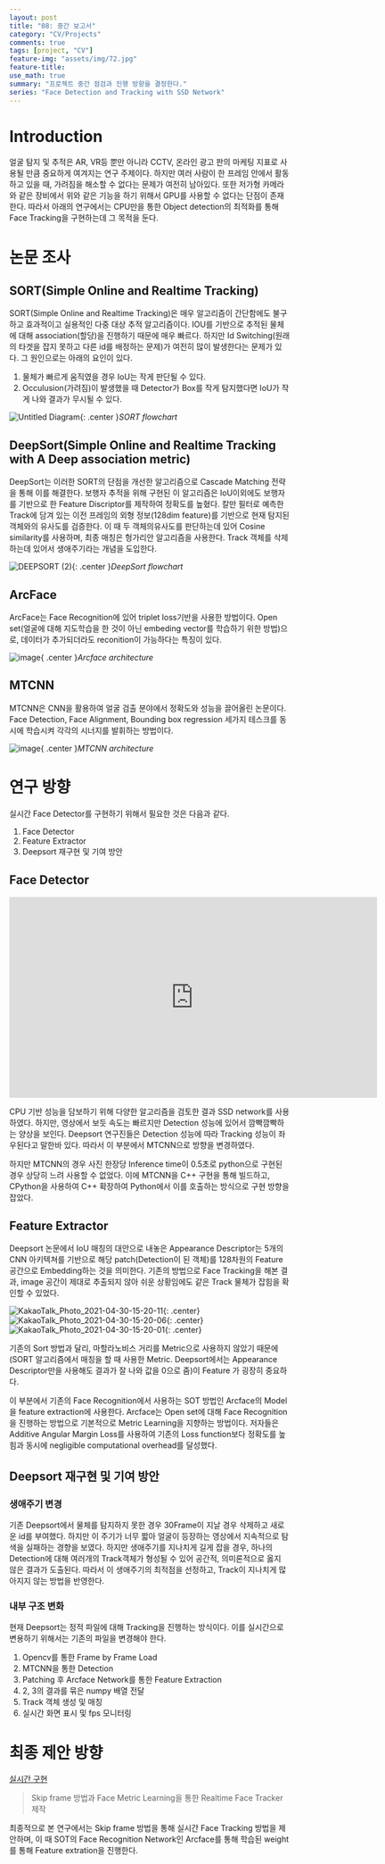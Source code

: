 ```yaml
---
layout: post
title: "08: 중간 보고서"
category: "CV/Projects"
comments: true
tags: [project, "CV"]
feature-img: "assets/img/72.jpg"
feature-title:
use_math: true
summary: "프로젝트 중간 점검과 진행 방향을 결정한다."
series: "Face Detection and Tracking with SSD Network"
---
```


# Introduction

얼굴 탐지 및 추적은 AR, VR등 뿐만 아니라 CCTV, 온라인 광고 판의 마케팅 지표로 사용될 만큼 중요하게 여겨지는 연구 주제이다. 하지만 여러 사람이 한 프레임 안에서 활동하고 있을 때, 가려짐을 해소할 수 없다는 문제가 여전히 남아있다. 또한 저가형 카메라와 같은 장비에서 위와 같은 기능을 하기 위해서 GPU를 사용할 수 없다는 단점이 존재한다. 따라서 아래의 연구에서는 CPU만을 통한 Object detection의 최적화를 통해 Face Tracking을 구현하는데 그 목적을 둔다.

# 논문 조사

## SORT(Simple Online and Realtime Tracking)

SORT(Simple Online and Realtime Tracking)은 매우 알고리즘이 간단함에도 불구하고 효과적이고 실용적인 다중 대상 추적 알고리즘이다. IOU를 기반으로 추적된 물체에 대해 association(할당)을 진행하기 때문에 매우 빠르다. 하지만 Id Switching(원래의 타겟을 잡지 못하고 다른 id를 배정하는 문제)가 여전히 많이 발생한다는 문제가 있다. 그 원인으로는 아래의 요인이 있다.

1. 물체가 빠르게 움직였을 경우 IoU는 작게 판단될 수 있다.
2. Occulusion(가려짐)이 발생했을 때 Detector가 Box를 작게 탐지했다면 IoU가 작게 나와 결과가 무시될 수 있다.

![Untitled Diagram](https://user-images.githubusercontent.com/37871541/111637945-3942e500-883d-11eb-962d-23aaadf57d6a.jpg){: .center }_SORT flowchart_


## DeepSort(Simple Online and Realtime Tracking with A Deep association metric)

DeepSort는 이러한 SORT의 단점을 개선한 알고리즘으로 Cascade Matching 전략을 통해 이를 해결한다. 보행자 추적을 위해 구현된 이 알고리즘은 IoU이외에도 보행자를 기반으로 한 Feature Discriptor를 제작하여 정확도를 높혔다. 칼만 필터로 예측한 Track에 담겨 있는 이전 프레임의 외형 정보(128dim feature)를 기반으로 현재 탐지된 객체와의 유사도를 검증한다. 이 때 두 객체의유사도를 판단하는데 있어 Cosine similarity를 사용하며, 최종 매칭은 헝가리안 알고리즘을 사용한다. Track 객체를 삭제하는데 있어서 생애주기라는 개념을 도입한다.

![DEEPSORT (2)](https://user-images.githubusercontent.com/37871541/111668333-fee74100-8858-11eb-93cc-586040420bc1.jpg){: .center }_DeepSort flowchart_



## ArcFace

ArcFace는 Face Recognition에 있어 triplet loss기반을 사용한 방법이다. Open set(얼굴에 대해 지도학습을 한 것이 아닌 embeding vector를 학습하기 위한 방법)으로, 데이터가 추가되더라도 reconition이 가능하다는 특징이 있다. 

![image](https://user-images.githubusercontent.com/37871541/116079880-550a9800-a6d3-11eb-8b42-c293810aacb6.png){ .center }_Arcface architecture_



## MTCNN

MTCNN은 CNN을 활용하여 얼굴 검출 분야에서 정확도와 성능을 끌어올린 논문이다. Face Detection, Face Alignment, Bounding box regression 세가지 테스크를 동시에 학습시켜 각각의 시너지를 발휘하는 방법이다. 

![image](https://user-images.githubusercontent.com/37871541/116232735-79c74400-a795-11eb-8655-3646863c6b5f.png){ .center }_MTCNN architecture_





# 연구 방향

실시간 Face Detector를 구현하기 위해서 필요한 것은 다음과 같다.

1. Face Detector
2. Feature Extractor
3. Deepsort 재구현 및 기여 방안


## Face Detector

<iframe width="660" height="360" src="https://www.youtube.com/embed/GZ2p2hj2H5k" title="YouTube video player" frameborder="0" allow="accelerometer; autoplay; clipboard-write; encrypted-media; gyroscope; picture-in-picture" allowfullscreen></iframe>


CPU 기반 성능을 담보하기 위해 다양한 알고리즘을 검토한 결과 SSD network를 사용하였다. 하지만, 영상에서 보듯 속도는 빠르지만 Detection 성능에 있어서 깜빡깜빡하는 양상을 보인다. Deepsort 연구진들은 Detection 성능에 따라 Tracking 성능이 좌우된다고 말한바 있다. 따라서 이 부분에서 MTCNN으로 방향을 변경하였다.


하지만 MTCNN의 경우 사진 한장당 Inference time이 0.5초로 python으로 구현된 경우 상당히 느려 사용할 수 없었다. 이에 MTCNN을 C++ 구현을 통해 빌드하고, CPython을 사용하여 C++ 확장하여 Python에서 이를 호출하는 방식으로 구현 방향을 잡았다.


## Feature Extractor

Deepsort 논문에서 IoU 매칭의 대안으로 내놓은 Appearance Descriptor는 5개의 CNN 아키텍쳐를 기반으로 해당 patch(Detection이 된 객체)를 128차원의 Feature 공간으로 Embedding하는 것을 의미한다. 기존의 방법으로 Face Tracking을 해본 결과, image 공간이 제대로 추출되지 않아 쉬운 상황임에도 같은 Track 물체가 잡힘을 확인할 수 있었다.


![KakaoTalk_Photo_2021-04-30-15-20-11](https://user-images.githubusercontent.com/37871541/116656908-75cf3800-a9c8-11eb-8f4f-03738054662d.png){: .center}
![KakaoTalk_Photo_2021-04-30-15-20-06](https://user-images.githubusercontent.com/37871541/116656916-7962bf00-a9c8-11eb-9504-036446a5c57e.png){: .center}
![KakaoTalk_Photo_2021-04-30-15-20-01](https://user-images.githubusercontent.com/37871541/116656919-7a93ec00-a9c8-11eb-8ab7-6f7365496817.png){: .center}




기존의 Sort 방법과 달리, 마할라노비스 거리를 Metric으로 사용하지 않았기 때문에(SORT 알고리즘에서 매칭을 할 때 사용한 Metric. Deepsort에서는 Appearance Descriptor만을 사용해도 결과가 잘 나와 값을 0으로 줌)이 Feature 가 굉장히 중요하다. 

이 부분에서 기존의 Face Recognition에서 사용하는 SOT 방법인 Arcface의 Model을 feature extraction에 사용한다. Arcface는 Open set에 대해 Face Recognition을 진행하는 방법으로 기본적으로 Metric Learning을 지향하는 방법이다. 저자들은 Additive Angular Margin Loss를 사용하여 기존의 Loss function보다 정확도를 높힘과 동시에 negligible computational overhead를 달성했다. 



## Deepsort 재구현 및 기여 방안



### 생애주기 변경

기존 Deepsort에서 물체를 탐지하지 못한 경우 30Frame이 지날 경우 삭제하고 새로운 id를 부여했다. 하지만 이 주기가 너무 짧아 얼굴이 등장하는 영상에서 지속적으로 탐색을 실패하는 경향을 보였다. 하지만 생애주기를 지나치게 길게 잡을 경우, 하나의 Detection에 대해 여러개의 Track객체가 형성될 수 있어 공간적, 의미론적으로 옳지 않은 결과가 도출된다. 따라서 이 생애주기의 최적점을 선정하고, Track이 지나치게 많아지지 않는 방법을 반영한다.


### 내부 구조 변화
현재 Deepsort는 정적 파일에 대해 Tracking을 진행하는 방식이다. 이를 실시간으로 변용하기 위해서는 기존의 파일을 변경해야 한다.

1. Opencv를 통한 Frame by Frame Load
2. MTCNN을 통한 Detection
3. Patching 후 Arcface Network를 통한 Feature Extraction
4. 2, 3의 결과를 묶은 numpy 배열 전달
5. Track 객체 생성 및 매칭
6. 실시간 화면 표시 및 fps 모니터링



# 최종 제안 방향

[실시간 구현](https://www.youtube.com/watch?v=zi-62z-3c4U)

> Skip frame 방법과 Face Metric Learning을 통한 Realtime Face Tracker 제작

최종적으로 본 연구에서는 Skip frame 방법을 통해 실시간 Face Tracking 방법을 제안하며, 이 때 SOT의 Face Recognition Network인 Arcface를 통해 학습된 weight를 통해 Feature extration을 진행한다.